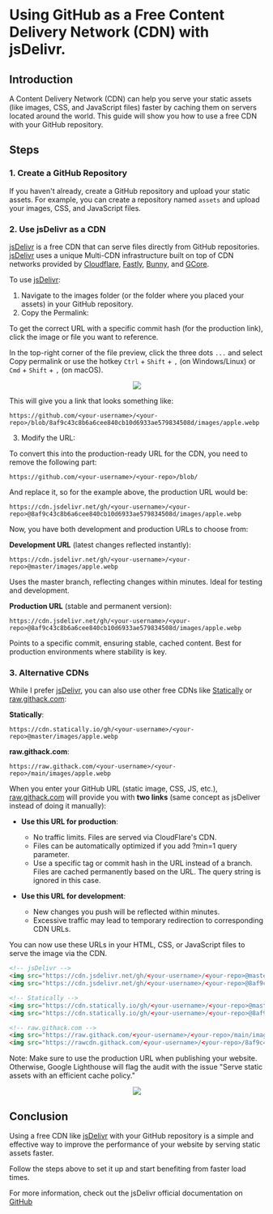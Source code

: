 # Using GitHub as a Free Content Delivery Network (CDN) with jsDelivr.

## Introduction

A Content Delivery Network (CDN) can help you serve your static assets (like images, CSS, and JavaScript files) faster by caching them on servers located around the world. This guide will show you how to use a free CDN with your GitHub repository.

## Steps

### 1. Create a GitHub Repository

If you haven't already, create a GitHub repository and upload your static assets. For example, you can create a repository named `assets` and upload your images, CSS, and JavaScript files.

### 2. Use jsDelivr as a CDN

[jsDelivr](https://www.jsdelivr.com/?docs=gh) is a free CDN that can serve files directly from GitHub repositories. [jsDelivr](https://www.jsdelivr.com/?docs=gh) uses a unique Multi-CDN infrastructure built on top of CDN networks provided by [Cloudflare](https://www.cloudflare.com/en-au/application-services/products/cdn/), [Fastly](https://www.fastly.com/products/cdn), [Bunny](https://bunny.net/), and [GCore](https://gcore.com/). 

To use [jsDelivr](https://www.jsdelivr.com/?docs=gh):

1. Navigate to the images folder (or the folder where you placed your assets) in your GitHub repository.
2. Copy the Permalink:

To get the correct URL with a specific commit hash (for the production link), click the image or file you want to reference.

In the top-right corner of the file preview, click the three dots `...` and select Copy permalink or use the hotkey `Ctrl` + `Shift` + `,` (on Windows/Linux) or `Cmd` + `Shift` + `,` (on macOS).

<p align="center">
  <img src="https://github.com/user-attachments/assets/8eeec9f5-5c45-41f7-8412-0d7dab336816">
</p>

This will give you a link that looks something like:
```
https://github.com/<your-username>/<your-repo>/blob/8af9c43c8b6a6cee840cb10d6933ae579834508d/images/apple.webp
```

3. Modify the URL:

To convert this into the production-ready URL for the CDN, you need to remove the following part:

```
https://github.com/<your-username>/<your-repo>/blob/
```

And replace it, so for the example above, the production URL would be:
```
https://cdn.jsdelivr.net/gh/<your-username>/<your-repo>@8af9c43c8b6a6cee840cb10d6933ae579834508d/images/apple.webp
```
Now, you have both development and production URLs to choose from:

**Development URL** (latest changes reflected instantly):
```
https://cdn.jsdelivr.net/gh/<your-username>/<your-repo>@master/images/apple.webp
```

Uses the master branch, reflecting changes within minutes. Ideal for testing and development.

**Production URL** (stable and permanent version):

```
https://cdn.jsdelivr.net/gh/<your-username>/<your-repo>@8af9c43c8b6a6cee840cb10d6933ae579834508d/images/apple.webp
```

Points to a specific commit, ensuring stable, cached content. Best for production environments where stability is key.

### 3. Alternative CDNs

While I prefer [jsDelivr](https://www.jsdelivr.com/), you can also use other free CDNs like [Statically](https://statically.io/) or [raw.githack.com](https://raw.githack.com/):

**Statically**:
```
https://cdn.statically.io/gh/<your-username>/<your-repo>@master/images/apple.webp
```
**raw.githack.com**:
```
https://raw.githack.com/<your-username>/<your-repo>/main/images/apple.webp
```
When you enter your GitHub URL (static image, CSS, JS, etc.), [raw.githack.com](https://raw.githack.com/) will provide you with **two links** (same concept as jsDeliver instead of doing it manually):

- **Use this URL for production**:
  - No traffic limits. Files are served via CloudFlare's CDN.
  - Files can be automatically optimized if you add ?min=1 query parameter.
  - Use a specific tag or commit hash in the URL instead of a branch. Files are cached permanently based on the URL. The query string is ignored in this case.

- **Use this URL for development**:
  - New changes you push will be reflected within minutes.
  - Excessive traffic may lead to temporary redirection to corresponding CDN URLs.

You can now use these URLs in your HTML, CSS, or JavaScript files to serve the image via the CDN.

```html
<!-- jsDelivr -->
<img src="https://cdn.jsdelivr.net/gh/<your-username>/<your-repo>@master/images/apple.webp">
<img src="https://cdn.jsdelivr.net/gh/<your-username>/<your-repo>@8af9c43c8b6a6cee840cb10d6933ae579834508d/images/apple.webp">

<!-- Statically -->
<img src="https://cdn.statically.io/gh/<your-username>/<your-repo>@master/images/apple.webp">
<img src="https://cdn.statically.io/gh/<your-username>/<your-repo>@8af9c43c8b6a6cee840cb10d6933ae579834508d/images/apple.webp">

<!-- raw.githack.com -->
<img src="https://raw.githack.com/<your-username>/<your-repo>/main/images/apple.webp">
<img src="https://rawcdn.githack.com/<your-username>/<your-repo>/8af9c43c8b6a6cee840cb10d6933ae579834508d/images/apple.webp">
```

Note: Make sure to use the production URL when publishing your website. Otherwise, Google Lighthouse will flag the audit with the issue "Serve static assets with an efficient cache policy."

<p align="center">
  <img src="https://github.com/user-attachments/assets/974d988b-7a68-45d7-b8a0-c1e9623e4f05">
</p>

## Conclusion

Using a free CDN like [jsDelivr](https://www.jsdelivr.com/) with your GitHub repository is a simple and effective way to improve the performance of your website by serving static assets faster.

Follow the steps above to set it up and start benefiting from faster load times.

For more information, check out the jsDelivr official documentation on [GitHub](https://www.jsdelivr.com/?docs=gh)
